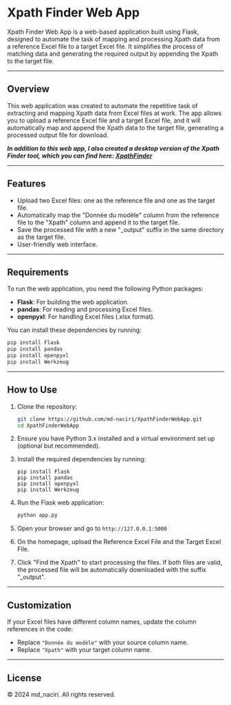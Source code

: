 
# Xpath Finder Web App

Xpath Finder Web App is a web-based application built using Flask, designed to automate the task of mapping and processing Xpath data from a reference Excel file to a target Excel file. It simplifies the process of matching data and generating the required output by appending the Xpath to the target file.

---

## Overview

This web application was created to automate the repetitive task of extracting and mapping Xpath data from Excel files at work. The app allows you to upload a reference Excel file and a target Excel file, and it will automatically map and append the Xpath data to the target file, generating a processed output file for download.

***In addition to this web app, I also created a desktop version of the Xpath Finder tool, which you can find here: [XpathFinder](https://github.com/md-naciri/XpathFinder)***

---

## Features

- Upload two Excel files: one as the reference file and one as the target file.
- Automatically map the "Donnée du modèle" column from the reference file to the "Xpath" column and append it to the target file.
- Save the processed file with a new "_output" suffix in the same directory as the target file.
- User-friendly web interface.

---

## Requirements

To run the web application, you need the following Python packages:

- **Flask**: For building the web application.
- **pandas**: For reading and processing Excel files.
- **openpyxl**: For handling Excel files (.xlsx format).

You can install these dependencies by running:

```bash
pip install Flask
pip install pandas
pip install openpyxl
pip install Werkzeug
```
---

## How to Use

1. Clone the repository:
   ```bash
   git clone https://github.com/md-naciri/XpathFinderWebApp.git
   cd XpathFinderWebApp
   ```

2. Ensure you have Python 3.x installed and a virtual environment set up (optional but recommended).

3. Install the required dependencies by running:
   ```
   pip install Flask
   pip install pandas
   pip install openpyxl
   pip install Werkzeug
   ```

4. Run the Flask web application:
   ```bash
   python app.py
   ```

5. Open your browser and go to `http://127.0.0.1:5000`

6. On the homepage, upload the Reference Excel File and the Target Excel File.

7. Click "Find the Xpath" to start processing the files. If both files are valid, the processed file will be automatically downloaded with the suffix "_output".

---

## Customization

If your Excel files have different column names, update the column references in the code:
- Replace `"Donnée du modèle"` with your source column name.
- Replace `"Xpath"` with your target column name.

---

## License

© 2024 md_naciri. All rights reserved.
